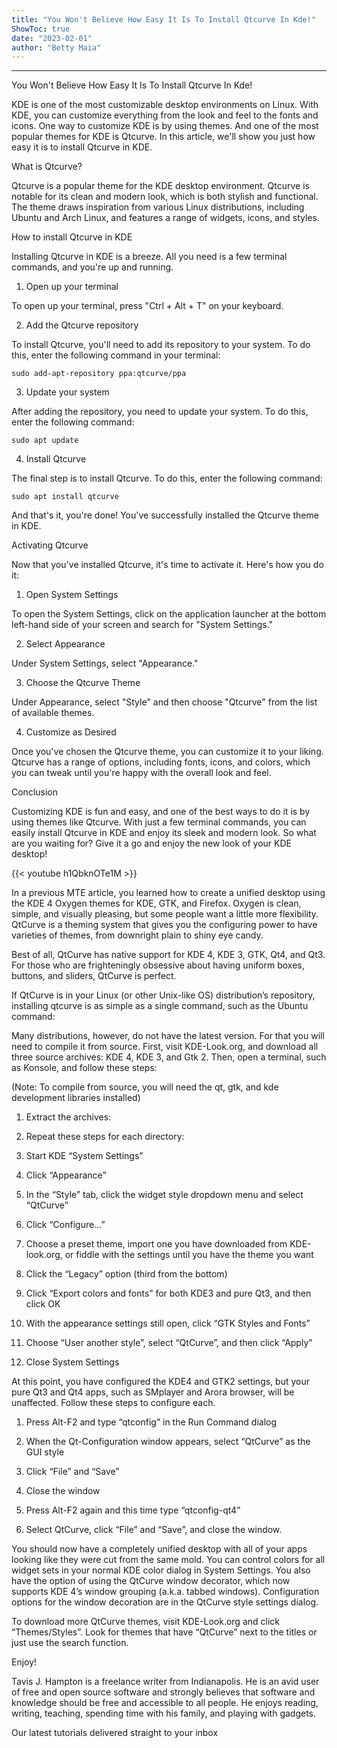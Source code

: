```yaml
---
title: "You Won't Believe How Easy It Is To Install Qtcurve In Kde!"
ShowToc: true 
date: "2023-02-01"
author: "Betty Maia"
---
```

*****
You Won't Believe How Easy It Is To Install Qtcurve In Kde!

KDE is one of the most customizable desktop environments on Linux. With KDE, you can customize everything from the look and feel to the fonts and icons. One way to customize KDE is by using themes. And one of the most popular themes for KDE is Qtcurve. In this article, we'll show you just how easy it is to install Qtcurve in KDE.

What is Qtcurve?

Qtcurve is a popular theme for the KDE desktop environment. Qtcurve is notable for its clean and modern look, which is both stylish and functional. The theme draws inspiration from various Linux distributions, including Ubuntu and Arch Linux, and features a range of widgets, icons, and styles.

How to install Qtcurve in KDE

Installing Qtcurve in KDE is a breeze. All you need is a few terminal commands, and you're up and running.

1. Open up your terminal

To open up your terminal, press "Ctrl + Alt + T" on your keyboard.

2. Add the Qtcurve repository

To install Qtcurve, you'll need to add its repository to your system. To do this, enter the following command in your terminal:

```sudo add-apt-repository ppa:qtcurve/ppa```

3. Update your system

After adding the repository, you need to update your system. To do this, enter the following command:

```sudo apt update```

4. Install Qtcurve

The final step is to install Qtcurve. To do this, enter the following command:

```sudo apt install qtcurve```

And that's it, you're done! You've successfully installed the Qtcurve theme in KDE.

Activating Qtcurve

Now that you've installed Qtcurve, it's time to activate it. Here's how you do it:

1. Open System Settings

To open the System Settings, click on the application launcher at the bottom left-hand side of your screen and search for "System Settings."

2. Select Appearance

Under System Settings, select "Appearance."

3. Choose the Qtcurve Theme

Under Appearance, select "Style" and then choose "Qtcurve" from the list of available themes.

4. Customize as Desired

Once you've chosen the Qtcurve theme, you can customize it to your liking. Qtcurve has a range of options, including fonts, icons, and colors, which you can tweak until you're happy with the overall look and feel.

Conclusion

Customizing KDE is fun and easy, and one of the best ways to do it is by using themes like Qtcurve. With just a few terminal commands, you can easily install Qtcurve in KDE and enjoy its sleek and modern look. So what are you waiting for? Give it a go and enjoy the new look of your KDE desktop!

{{< youtube h1QbknOTe1M >}} 




 
In a previous MTE article, you learned how to create a unified desktop using the KDE 4 Oxygen themes for KDE, GTK, and Firefox. Oxygen is clean, simple, and visually pleasing, but some people want a little more flexibility. QtCurve is a theming system that gives you the configuring power to have varieties of themes, from downright plain to shiny eye candy.
 
Best of all, QtCurve has native support for KDE 4, KDE 3, GTK, Qt4, and Qt3. For those who are frighteningly obsessive about having uniform boxes, buttons, and sliders, QtCurve is perfect.

If QtCurve is in your Linux (or other Unix-like OS) distribution’s repository, installing qtcurve is as simple as a single command, such as the Ubuntu command:
 
Many distributions, however, do not have the latest version. For that you will need to compile it from source. First, visit KDE-Look.org, and download all three source archives: KDE 4, KDE 3, and Gtk 2. Then, open a terminal, such as Konsole, and follow these steps:
 
(Note: To compile from source, you will need the qt, gtk, and kde development libraries installed)
 
1. Extract the archives:
 
2. Repeat these steps for each directory:
 
3. Start KDE “System Settings”
 
4. Click “Appearance”
 
5. In the “Style” tab, click the widget style dropdown menu and select “QtCurve”
 
6. Click “Configure…”
 
7. Choose a preset theme, import one you have downloaded from KDE-look.org, or fiddle with the settings until you have the theme you want
 
8. Click the “Legacy” option (third from the bottom)
 
9. Click “Export colors and fonts” for both KDE3 and pure Qt3, and then click OK
 
10. With the appearance settings still open, click “GTK Styles and Fonts”
 
11. Choose “User another style”, select “QtCurve”, and then click “Apply”
 
12. Close System Settings
 
At this point,  you have configured the KDE4 and GTK2 settings, but your pure Qt3 and Qt4 apps, such as SMplayer and Arora browser, will be unaffected. Follow these steps to configure each.
 
1. Press Alt-F2 and type “qtconfig” in the Run Command dialog
 
2. When the Qt-Configuration window appears, select “QtCurve” as the GUI style
 
3. Click “File” and “Save”
 
4. Close the window
 
5. Press Alt-F2 again and this time type “qtconfig-qt4”
 
6. Select QtCurve, click “File” and “Save”, and close the window.
 
You should now have a completely unified desktop with all of your apps looking like they were cut from the same mold. You can control colors for all widget sets in your normal KDE color dialog in System Settings. You also have the option of using the QtCurve window decorator, which now supports KDE 4’s window grouping (a.k.a. tabbed windows). Configuration options for the window decoration are in the QtCurve style settings dialog.
 
To download more QtCurve themes, visit KDE-Look.org and click “Themes/Styles”. Look for themes that have “QtCurve” next to the titles or just use the search function.  
 
Enjoy!
 
Tavis J. Hampton is a  freelance writer from Indianapolis.  He is an avid user of free and open source software and strongly believes that software and knowledge should be free and accessible to all people. He enjoys reading, writing, teaching, spending time with his family, and playing with gadgets.
 
Our latest tutorials delivered straight to your inbox




